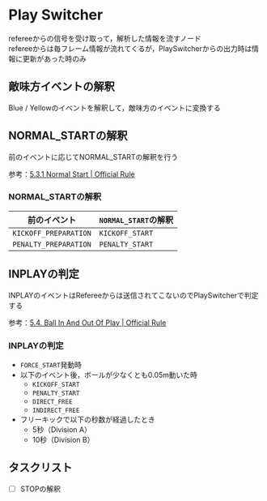 # Play Switcher

refereeからの信号を受け取って，解析した情報を流すノード  
refereeからは毎フレーム情報が流れてくるが，PlaySwitcherからの出力時は情報に更新があった時のみ

## 敵味方イベントの解釈

Blue / Yellowのイベントを解釈して，敵味方のイベントに変換する

## NORMAL_STARTの解釈

前のイベントに応じてNORMAL_STARTの解釈を行う

参考：[5.3.1 Normal Start | Official Rule](https://robocup-ssl.github.io/ssl-rules/sslrules.html#_normal_start)

### NORMAL_STARTの解釈

| 前のイベント          | `NORMAL_START`の解釈 |
| --------------------- | -------------------- |
| `KICKOFF_PREPARATION` | `KICKOFF_START`      |
| `PENALTY_PREPARATION` | `PENALTY_START`      |

## INPLAYの判定

INPLAYのイベントはRefereeからは送信されてこないのでPlaySwitcherで判定する

参考：[5.4. Ball In And Out Of Play | Official Rule](https://robocup-ssl.github.io/ssl-rules/sslrules.html#_ball_in_and_out_of_play)

### INPLAYの判定

- `FORCE_START`発動時
- 以下のイベント後，ボールが少なくとも0.05m動いた時
  - `KICKOFF_START`
  - `PENALTY_START`
  - `DIRECT_FREE`
  - `INDIRECT_FREE`
- フリーキックで以下の秒数が経過したとき
  - 5秒（Division A）
  - 10秒（Division B）



## タスクリスト

- [ ] STOPの解釈
